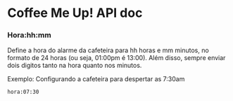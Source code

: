 # Coffee Me Up! API doc

### Hora:hh:mm

Define a hora do alarme da cafeteira para hh horas e mm minutos, no formato de 24 horas (ou
seja, 01:00pm é 13:00). Além disso, sempre enviar dois digitos tanto na hora quanto nos
minutos.

Exemplo: Configurando a cafeteira para despertar as 7:30am
```
hora:07:30
```
